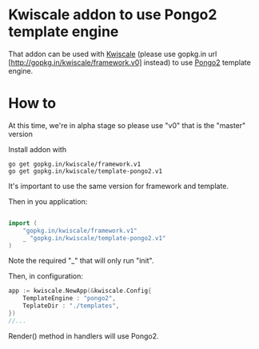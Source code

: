 # Kwiscale addon to use Pongo2 template engine

That addon can be used with [Kwiscale](https://github.com/kwiscale/framework) (please use gopkg.in url [http://gopkg.in/kwiscale/framework.v0] instead) to use [Pongo2](https://github.com/flosch/pongo2) template engine.

# How to

At this time, we're in alpha stage so please use "v0" that is the "master" version

Install addon with

```
go get gopkg.in/kwiscale/framework.v1
go get gopkg.in/kwiscale/template-pongo2.v1
```

It's important to use the same version for framework and template.

Then in you application:

```go

import (
    "gopkg.in/kwiscale/framework.v1"
    _ "gopkg.in/kwiscale/template-pongo2.v1"
)

```

Note the required "_" that will only run "init".

Then, in configuration:

```go
app := kwiscale.NewApp(&kwiscale.Config{
    TemplateEngine : "pongo2",
    TeplateDir : "./templates",
})
//...
``` 

Render() method in handlers will use Pongo2.
